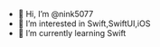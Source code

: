 - 👋 Hi, I’m @nink5077
- 👀 I’m interested in Swift,SwiftUI,iOS
- 🌱 I’m currently learning Swift

<!---
nink5077/nink5077 is a ✨ special ✨ repository because its `README.md` (this file) appears on your GitHub profile.
You can click the Preview link to take a look at your changes.
--->
